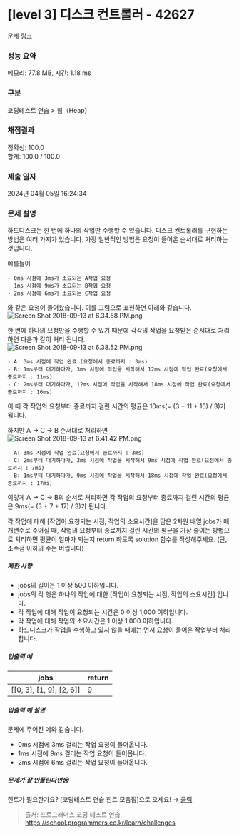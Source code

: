 # [level 3] 디스크 컨트롤러 - 42627 

[문제 링크](https://school.programmers.co.kr/learn/courses/30/lessons/42627?language=java) 

### 성능 요약

메모리: 77.8 MB, 시간: 1.18 ms

### 구분

코딩테스트 연습 > 힙（Heap）

### 채점결과

정확성: 100.0<br/>합계: 100.0 / 100.0

### 제출 일자

2024년 04월 05일 16:24:34

### 문제 설명

<p>하드디스크는 한 번에 하나의 작업만 수행할 수 있습니다. 디스크 컨트롤러를 구현하는 방법은 여러 가지가 있습니다. 가장 일반적인 방법은 요청이 들어온 순서대로 처리하는 것입니다.</p>

<p>예를들어</p>
<div class="highlight"><pre class="codehilite"><code>- 0ms 시점에 3ms가 소요되는 A작업 요청
- 1ms 시점에 9ms가 소요되는 B작업 요청
- 2ms 시점에 6ms가 소요되는 C작업 요청
</code></pre></div>
<p>와 같은 요청이 들어왔습니다. 이를 그림으로 표현하면 아래와 같습니다.<br>
  <img src="https://grepp-programmers.s3.amazonaws.com/files/production/b68eb5cec6/38dc6a53-2d21-4c72-90ac-f059729c51d5.png" title="" alt="Screen Shot 2018-09-13 at 6.34.58 PM.png"></p>

<p>한 번에 하나의 요청만을 수행할 수 있기 때문에 각각의 작업을 요청받은 순서대로 처리하면 다음과 같이 처리 됩니다.<br>
  <img src="https://grepp-programmers.s3.amazonaws.com/files/production/5e677b4646/90b91fde-cac4-42c1-98b8-8f8431c52dcf.png" title="" alt="Screen Shot 2018-09-13 at 6.38.52 PM.png"></p>
<div class="highlight"><pre class="codehilite"><code>- A: 3ms 시점에 작업 완료 (요청에서 종료까지 : 3ms)
- B: 1ms부터 대기하다가, 3ms 시점에 작업을 시작해서 12ms 시점에 작업 완료(요청에서 종료까지 : 11ms)
- C: 2ms부터 대기하다가, 12ms 시점에 작업을 시작해서 18ms 시점에 작업 완료(요청에서 종료까지 : 16ms)
</code></pre></div>
<p>이 때 각 작업의 요청부터 종료까지 걸린 시간의 평균은 10ms(= (3 + 11 + 16) / 3)가 됩니다.</p>

<p>하지만 A → C → B 순서대로 처리하면<br>
  <img src="https://grepp-programmers.s3.amazonaws.com/files/production/9eb7c5a6f1/a6cff04d-86bb-4b5b-98bf-6359158940ac.png" title="" alt="Screen Shot 2018-09-13 at 6.41.42 PM.png"></p>
<div class="highlight"><pre class="codehilite"><code>- A: 3ms 시점에 작업 완료(요청에서 종료까지 : 3ms)
- C: 2ms부터 대기하다가, 3ms 시점에 작업을 시작해서 9ms 시점에 작업 완료(요청에서 종료까지 : 7ms)
- B: 1ms부터 대기하다가, 9ms 시점에 작업을 시작해서 18ms 시점에 작업 완료(요청에서 종료까지 : 17ms)
</code></pre></div>
<p>이렇게 A → C → B의 순서로 처리하면 각 작업의 요청부터 종료까지 걸린 시간의 평균은 9ms(= (3 + 7 + 17) / 3)가 됩니다.</p>

<p>각 작업에 대해 [작업이 요청되는 시점, 작업의 소요시간]을 담은 2차원 배열 jobs가 매개변수로 주어질 때, 작업의 요청부터 종료까지 걸린 시간의 평균을 가장 줄이는 방법으로 처리하면 평균이 얼마가 되는지 return 하도록 solution 함수를 작성해주세요. (단, 소수점 이하의 수는 버립니다)</p>

<h5>제한 사항</h5>

<ul>
<li>jobs의 길이는 1 이상 500 이하입니다.</li>
<li>jobs의 각 행은 하나의 작업에 대한 [작업이 요청되는 시점, 작업의 소요시간] 입니다.</li>
<li>각 작업에 대해 작업이 요청되는 시간은 0 이상 1,000 이하입니다.</li>
<li>각 작업에 대해 작업의 소요시간은 1 이상 1,000 이하입니다.</li>
<li>하드디스크가 작업을 수행하고 있지 않을 때에는 먼저 요청이 들어온 작업부터 처리합니다.</li>
</ul>

<h5>입출력 예</h5>
<table class="table">
        <thead><tr>
<th>jobs</th>
<th>return</th>
</tr>
</thead>
        <tbody><tr>
<td>[[0, 3], [1, 9], [2, 6]]</td>
<td>9</td>
</tr>
</tbody>
      </table>
<h5>입출력 예 설명</h5>

<p>문제에 주어진 예와 같습니다.</p>

<ul>
<li>0ms 시점에 3ms 걸리는 작업 요청이 들어옵니다.</li>
<li>1ms 시점에 9ms 걸리는 작업 요청이 들어옵니다.</li>
<li>2ms 시점에 6ms 걸리는 작업 요청이 들어옵니다.</li>
</ul>

<h5>문제가 잘 안풀린다면😢</h5>

<p>힌트가 필요한가요? [코딩테스트 연습 힌트 모음집]으로 오세요! → <a href="https://school.programmers.co.kr/learn/courses/14743?itm_content=lesson42627" target="_blank" rel="noopener">클릭</a></p>


> 출처: 프로그래머스 코딩 테스트 연습, https://school.programmers.co.kr/learn/challenges